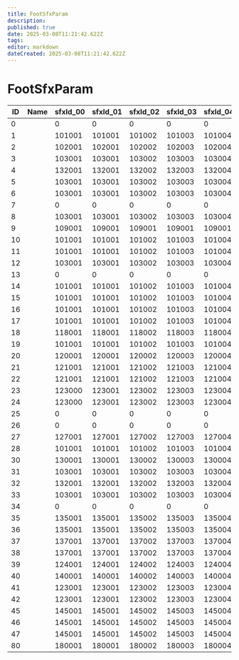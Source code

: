 ```yaml
---
title: FootSfxParam
description: 
published: true
date: 2025-03-08T11:21:42.622Z
tags: 
editor: markdown
dateCreated: 2025-03-08T11:21:42.622Z
---
```


# FootSfxParam
|ID|Name|sfxId_00|sfxId_01|sfxId_02|sfxId_03|sfxId_04|sfxId_05|sfxId_06|sfxId_07|sfxId_08|sfxId_09|sfxId_10|sfxId_11|sfxId_12|sfxId_13|sfxId_14|sfxId_15|sfxId_16|sfxId_17|sfxId_18|sfxId_19|sfxId_20|sfxId_21|sfxId_22|sfxId_23|sfxId_24|sfxId_25|sfxId_26|sfxId_27|sfxId_28|sfxId_29|sfxId_30|sfxId_31|sfxId_32|sfxId_33|sfxId_34|sfxId_35|sfxId_36|sfxId_37|sfxId_38|sfxId_39|sfxId_40|sfxId_41|sfxId_42|sfxId_43|sfxId_44|sfxId_45|sfxId_46|sfxId_47|sfxId_48|sfxId_49|sfxId_50|sfxId_51|sfxId_52|sfxId_53|sfxId_54|sfxId_55|sfxId_56|sfxId_57|sfxId_58|sfxId_59|sfxId_60|sfxId_61|sfxId_62|sfxId_63|sfxId_64|sfxId_65|sfxId_66|sfxId_67|sfxId_68|sfxId_69|sfxId_70|sfxId_71|sfxId_72|sfxId_73|sfxId_74|sfxId_75|sfxId_76|sfxId_77|sfxId_78|sfxId_79|sfxId_80|sfxId_81|sfxId_82|sfxId_83|sfxId_84|sfxId_85|sfxId_86|sfxId_87|sfxId_88|sfxId_89|sfxId_90|sfxId_91|sfxId_92|sfxId_93|sfxId_94|sfxId_95|sfxId_96|sfxId_97|sfxId_98|sfxId_99|sfxId_100|sfxId_101|sfxId_102|sfxId_103|sfxId_104|sfxId_105|sfxId_106|sfxId_107|sfxId_108|sfxId_109|sfxId_110|sfxId_111|sfxId_112|sfxId_113|sfxId_114|sfxId_115|sfxId_116|sfxId_117|sfxId_118|sfxId_119|sfxId_120|sfxId_121|sfxId_122|sfxId_123|sfxId_124|sfxId_125|sfxId_126|sfxId_127|sfxId_128|sfxId_129|sfxId_130|sfxId_131|sfxId_132|sfxId_133|sfxId_134|sfxId_135|sfxId_136|sfxId_137|sfxId_138|sfxId_139|sfxId_140|sfxId_141|sfxId_142|sfxId_143|sfxId_144|sfxId_145|sfxId_146|sfxId_147|sfxId_148|sfxId_149|sfxId_150|sfxId_151|sfxId_152|sfxId_153|sfxId_154|sfxId_155|sfxId_156|sfxId_157|sfxId_158|sfxId_159|sfxId_160|sfxId_161|sfxId_162|sfxId_163|sfxId_164|sfxId_165|sfxId_166|sfxId_167|sfxId_168|sfxId_169|sfxId_170|sfxId_171|sfxId_172|sfxId_173|sfxId_174|sfxId_175|sfxId_176|sfxId_177|sfxId_178|sfxId_179|sfxId_180|sfxId_181|sfxId_182|sfxId_183|sfxId_184|sfxId_185|sfxId_186|sfxId_187|sfxId_188|sfxId_189|sfxId_190|sfxId_191|sfxId_192|sfxId_193|sfxId_194|sfxId_195|sfxId_196|sfxId_197|sfxId_198|sfxId_199|
|--|-|------|------|------|------|------|------|------|------|------|------|------|------|------|------|------|-|-|-|-|-|------|------|------|------|------|-|-|-|-|-|------|------|------|------|------|-|-|-|-|-|-|-|-|-|-|-|-|-|-|-|-|-|-|-|-|-|-|-|-|-|-|-|-|-|-|-|-|-|-|-|-|-|-|-|-|-|-|-|-|-|-|-|-|-|-|-|-|-|-|-|-|-|-|-|-|-|-|-|-|-|------|------|------|------|------|------|------|------|------|------|------|------|------|------|------|-|-|-|-|-|------|------|------|------|------|-|-|-|-|-|------|------|------|------|------|-|-|-|-|-|------|------|------|------|------|------|------|------|------|------|-|-|-|-|-|-|-|-|-|-|------|------|------|------|------|-|-|-|-|-|------|------|------|------|------|-|-|-|-|-|-|-|-|-|-|-|-|-|-|-|-|-|-|-|-|-|-|-|-|-|
|0 | |0     |0     |0     |0     |0     |0     |0     |0     |0     |0     |0     |0     |0     |0     |0     |0|0|0|0|0|0     |0     |0     |0     |0     |0|0|0|0|0|0     |0     |0     |0     |0     |0|0|0|0|0|0|0|0|0|0|0|0|0|0|0|0|0|0|0|0|0|0|0|0|0|0|0|0|0|0|0|0|0|0|0|0|0|0|0|0|0|0|0|0|0|0|0|0|0|0|0|0|0|0|0|0|0|0|0|0|0|0|0|0|0|0     |0     |0     |0     |0     |0     |0     |0     |0     |0     |0     |0     |0     |0     |0     |0|0|0|0|0|0     |0     |0     |0     |0     |0|0|0|0|0|0     |0     |0     |0     |0     |0|0|0|0|0|0     |0     |0     |0     |0     |0     |0     |0     |0     |0     |0|0|0|0|0|0|0|0|0|0|0     |0     |0     |0     |0     |0|0|0|0|0|0     |0     |0     |0     |0     |0|0|0|0|0|0|0|0|0|0|0|0|0|0|0|0|0|0|0|0|0|0|0|0|0|
1 | |101001|101001|101002|101003|101004|0     |0     |0     |0     |0     |101011|101011|101012|101013|101014|0|0|0|0|0|101021|101021|101022|101023|101024|0|0|0|0|0|101031|101031|101032|101033|101034|0|0|0|0|0|0|0|0|0|0|0|0|0|0|0|0|0|0|0|0|0|0|0|0|0|0|0|0|0|0|0|0|0|0|0|0|0|0|0|0|0|0|0|0|0|0|0|0|0|0|0|0|0|0|0|0|0|0|0|0|0|0|0|0|0|101101|101101|101102|101103|101104|101105|101106|101107|101108|101109|101111|101111|101112|101113|101114|0|0|0|0|0|101121|101121|101122|101123|101124|0|0|0|0|0|101131|101131|101132|101133|101134|0|0|0|0|0|101141|101141|101142|101143|101144|0     |0     |0     |0     |0     |0|0|0|0|0|0|0|0|0|0|0     |0     |0     |0     |0     |0|0|0|0|0|0     |0     |0     |0     |0     |0|0|0|0|0|0|0|0|0|0|0|0|0|0|0|0|0|0|0|0|0|0|0|0|0|
2 | |102001|102001|102002|102003|102004|0     |0     |0     |0     |0     |102011|102011|102012|102013|102014|0|0|0|0|0|102021|102021|102022|102023|102024|0|0|0|0|0|102031|102031|102032|102033|102034|0|0|0|0|0|0|0|0|0|0|0|0|0|0|0|0|0|0|0|0|0|0|0|0|0|0|0|0|0|0|0|0|0|0|0|0|0|0|0|0|0|0|0|0|0|0|0|0|0|0|0|0|0|0|0|0|0|0|0|0|0|0|0|0|0|102101|102101|102102|102103|102104|0     |0     |0     |0     |0     |102111|102111|102112|102113|102114|0|0|0|0|0|102121|102121|102122|102123|102124|0|0|0|0|0|102131|102131|102132|102133|102134|0|0|0|0|0|102141|102141|102142|102143|102144|0     |0     |0     |0     |0     |0|0|0|0|0|0|0|0|0|0|0     |0     |0     |0     |0     |0|0|0|0|0|0     |0     |0     |0     |0     |0|0|0|0|0|0|0|0|0|0|0|0|0|0|0|0|0|0|0|0|0|0|0|0|0|
3 | |103001|103001|103002|103003|103004|0     |0     |0     |0     |0     |103011|103011|103012|103013|103014|0|0|0|0|0|103021|103021|103022|103023|103024|0|0|0|0|0|103031|103031|103032|103033|103034|0|0|0|0|0|0|0|0|0|0|0|0|0|0|0|0|0|0|0|0|0|0|0|0|0|0|0|0|0|0|0|0|0|0|0|0|0|0|0|0|0|0|0|0|0|0|0|0|0|0|0|0|0|0|0|0|0|0|0|0|0|0|0|0|0|103101|103101|103102|103103|103104|0     |0     |0     |0     |0     |103111|103111|103112|103113|103114|0|0|0|0|0|103121|103121|103122|103123|103124|0|0|0|0|0|103131|103131|103132|103133|103134|0|0|0|0|0|103141|103141|103142|103143|103144|0     |0     |0     |0     |0     |0|0|0|0|0|0|0|0|0|0|0     |0     |0     |0     |0     |0|0|0|0|0|0     |0     |0     |0     |0     |0|0|0|0|0|0|0|0|0|0|0|0|0|0|0|0|0|0|0|0|0|0|0|0|0|
4 | |132001|132001|132002|132003|132004|0     |0     |0     |0     |0     |132011|132011|132012|132013|132014|0|0|0|0|0|132021|132021|132022|132023|132024|0|0|0|0|0|132031|132031|132032|132033|132034|0|0|0|0|0|0|0|0|0|0|0|0|0|0|0|0|0|0|0|0|0|0|0|0|0|0|0|0|0|0|0|0|0|0|0|0|0|0|0|0|0|0|0|0|0|0|0|0|0|0|0|0|0|0|0|0|0|0|0|0|0|0|0|0|0|132101|132101|132102|132103|132104|101105|101106|101107|101108|101109|132111|132111|132112|132113|132114|0|0|0|0|0|132121|132121|132122|132123|132124|0|0|0|0|0|132131|132131|132132|132133|132134|0|0|0|0|0|132141|132141|132142|132143|132144|104141|104141|104142|104143|104144|0|0|0|0|0|0|0|0|0|0|0     |0     |0     |0     |0     |0|0|0|0|0|0     |0     |0     |0     |0     |0|0|0|0|0|0|0|0|0|0|0|0|0|0|0|0|0|0|0|0|0|0|0|0|0|
5 | |103001|103001|103002|103003|103004|0     |0     |0     |0     |0     |103011|103011|103012|103013|103014|0|0|0|0|0|103021|103021|103022|103023|103024|0|0|0|0|0|103031|103031|103032|103033|103034|0|0|0|0|0|0|0|0|0|0|0|0|0|0|0|0|0|0|0|0|0|0|0|0|0|0|0|0|0|0|0|0|0|0|0|0|0|0|0|0|0|0|0|0|0|0|0|0|0|0|0|0|0|0|0|0|0|0|0|0|0|0|0|0|0|103101|103101|103102|103103|103104|0     |0     |0     |0     |0     |103111|103111|103112|103113|103114|0|0|0|0|0|103121|103121|103122|103123|103124|0|0|0|0|0|103131|103131|103132|103133|103134|0|0|0|0|0|103141|103141|103142|103143|103144|0     |0     |0     |0     |0     |0|0|0|0|0|0|0|0|0|0|0     |0     |0     |0     |0     |0|0|0|0|0|0     |0     |0     |0     |0     |0|0|0|0|0|0|0|0|0|0|0|0|0|0|0|0|0|0|0|0|0|0|0|0|0|
6 | |103001|103001|103002|103003|103004|0     |0     |0     |0     |0     |103011|103011|103012|103013|103014|0|0|0|0|0|103021|103021|103022|103023|103024|0|0|0|0|0|103031|103031|103032|103033|103034|0|0|0|0|0|0|0|0|0|0|0|0|0|0|0|0|0|0|0|0|0|0|0|0|0|0|0|0|0|0|0|0|0|0|0|0|0|0|0|0|0|0|0|0|0|0|0|0|0|0|0|0|0|0|0|0|0|0|0|0|0|0|0|0|0|103101|103101|103102|103103|103104|0     |0     |0     |0     |0     |103111|103111|103112|103113|103114|0|0|0|0|0|103121|103121|103122|103123|103124|0|0|0|0|0|103131|103131|103132|103133|103134|0|0|0|0|0|103141|103141|103142|103143|103144|0     |0     |0     |0     |0     |0|0|0|0|0|0|0|0|0|0|0     |0     |0     |0     |0     |0|0|0|0|0|0     |0     |0     |0     |0     |0|0|0|0|0|0|0|0|0|0|0|0|0|0|0|0|0|0|0|0|0|0|0|0|0|
7 | |0     |0     |0     |0     |0     |0     |0     |0     |0     |0     |0     |0     |0     |0     |0     |0|0|0|0|0|0     |0     |0     |0     |0     |0|0|0|0|0|0     |0     |0     |0     |0     |0|0|0|0|0|0|0|0|0|0|0|0|0|0|0|0|0|0|0|0|0|0|0|0|0|0|0|0|0|0|0|0|0|0|0|0|0|0|0|0|0|0|0|0|0|0|0|0|0|0|0|0|0|0|0|0|0|0|0|0|0|0|0|0|0|0     |0     |0     |0     |0     |0     |0     |0     |0     |0     |0     |0     |0     |0     |0     |0|0|0|0|0|0     |0     |0     |0     |0     |0|0|0|0|0|0     |0     |0     |0     |0     |0|0|0|0|0|0     |0     |0     |0     |0     |0     |0     |0     |0     |0     |0|0|0|0|0|0|0|0|0|0|0     |0     |0     |0     |0     |0|0|0|0|0|0     |0     |0     |0     |0     |0|0|0|0|0|0|0|0|0|0|0|0|0|0|0|0|0|0|0|0|0|0|0|0|0|
8 | |103001|103001|103002|103003|103004|0     |0     |0     |0     |0     |103011|103011|103012|103013|103014|0|0|0|0|0|103021|103021|103022|103023|103024|0|0|0|0|0|103031|103031|103032|103033|103034|0|0|0|0|0|0|0|0|0|0|0|0|0|0|0|0|0|0|0|0|0|0|0|0|0|0|0|0|0|0|0|0|0|0|0|0|0|0|0|0|0|0|0|0|0|0|0|0|0|0|0|0|0|0|0|0|0|0|0|0|0|0|0|0|0|103101|103101|103102|103103|103104|0     |0     |0     |0     |0     |103111|103111|103112|103113|103114|0|0|0|0|0|103121|103121|103122|103123|103124|0|0|0|0|0|103131|103131|103132|103133|103134|0|0|0|0|0|103141|103141|103142|103143|103144|0     |0     |0     |0     |0     |0|0|0|0|0|0|0|0|0|0|0     |0     |0     |0     |0     |0|0|0|0|0|0     |0     |0     |0     |0     |0|0|0|0|0|0|0|0|0|0|0|0|0|0|0|0|0|0|0|0|0|0|0|0|0|
9 | |109001|109001|109001|109001|109001|0     |0     |0     |0     |0     |109011|109011|109011|109011|109011|0|0|0|0|0|109021|109021|109021|109021|109021|0|0|0|0|0|109031|109031|109031|109031|109031|0|0|0|0|0|0|0|0|0|0|0|0|0|0|0|0|0|0|0|0|0|0|0|0|0|0|0|0|0|0|0|0|0|0|0|0|0|0|0|0|0|0|0|0|0|0|0|0|0|0|0|0|0|0|0|0|0|0|0|0|0|0|0|0|0|109111|109111|109111|109111|109111|0     |0     |0     |0     |0     |109111|109111|109111|109111|109111|0|0|0|0|0|109121|109121|109121|109121|109121|0|0|0|0|0|109131|109131|109131|109131|109131|0|0|0|0|0|109141|109141|109141|109141|109141|0     |0     |0     |0     |0     |0|0|0|0|0|0|0|0|0|0|0     |0     |0     |0     |0     |0|0|0|0|0|0     |0     |0     |0     |0     |0|0|0|0|0|0|0|0|0|0|0|0|0|0|0|0|0|0|0|0|0|0|0|0|0|
10| |101001|101001|101002|101003|101004|0     |0     |0     |0     |0     |101011|101011|101012|101013|101014|0|0|0|0|0|101021|101021|101022|101023|101024|0|0|0|0|0|101031|101031|101032|101033|101034|0|0|0|0|0|0|0|0|0|0|0|0|0|0|0|0|0|0|0|0|0|0|0|0|0|0|0|0|0|0|0|0|0|0|0|0|0|0|0|0|0|0|0|0|0|0|0|0|0|0|0|0|0|0|0|0|0|0|0|0|0|0|0|0|0|110111|110111|110112|110113|110114|0     |0     |0     |0     |0     |110111|110111|110112|110113|110114|0|0|0|0|0|110121|110121|110122|110123|110124|0|0|0|0|0|110131|110131|110132|110133|110134|0|0|0|0|0|110141|110141|110142|110143|110144|0     |0     |0     |0     |0     |0|0|0|0|0|0|0|0|0|0|0     |0     |0     |0     |0     |0|0|0|0|0|0     |0     |0     |0     |0     |0|0|0|0|0|0|0|0|0|0|0|0|0|0|0|0|0|0|0|0|0|0|0|0|0|
11| |101001|101001|101002|101003|101004|0     |0     |0     |0     |0     |101011|101011|101012|101013|101014|0|0|0|0|0|101021|101021|101022|101023|101024|0|0|0|0|0|101031|101031|101032|101033|101034|0|0|0|0|0|0|0|0|0|0|0|0|0|0|0|0|0|0|0|0|0|0|0|0|0|0|0|0|0|0|0|0|0|0|0|0|0|0|0|0|0|0|0|0|0|0|0|0|0|0|0|0|0|0|0|0|0|0|0|0|0|0|0|0|0|101101|101101|101102|101103|101104|0     |0     |0     |0     |0     |101111|101111|101112|101113|101114|0|0|0|0|0|101121|101121|101122|101123|101124|0|0|0|0|0|101131|101131|101132|101133|101134|0|0|0|0|0|101141|101141|101142|101143|101144|0     |0     |0     |0     |0     |0|0|0|0|0|0|0|0|0|0|0     |0     |0     |0     |0     |0|0|0|0|0|0     |0     |0     |0     |0     |0|0|0|0|0|0|0|0|0|0|0|0|0|0|0|0|0|0|0|0|0|0|0|0|0|
12| |103001|103001|103002|103003|103004|0     |0     |0     |0     |0     |103011|103011|103012|103013|103014|0|0|0|0|0|103021|103021|103022|103023|103024|0|0|0|0|0|103031|103031|103032|103033|103034|0|0|0|0|0|0|0|0|0|0|0|0|0|0|0|0|0|0|0|0|0|0|0|0|0|0|0|0|0|0|0|0|0|0|0|0|0|0|0|0|0|0|0|0|0|0|0|0|0|0|0|0|0|0|0|0|0|0|0|0|0|0|0|0|0|103101|103101|103102|103103|103104|0     |0     |0     |0     |0     |103111|103111|103112|103113|103114|0|0|0|0|0|103121|103121|103122|103123|103124|0|0|0|0|0|103131|103131|103132|103133|103134|0|0|0|0|0|103141|103141|103142|103143|103144|0     |0     |0     |0     |0     |0|0|0|0|0|0|0|0|0|0|0     |0     |0     |0     |0     |0|0|0|0|0|0     |0     |0     |0     |0     |0|0|0|0|0|0|0|0|0|0|0|0|0|0|0|0|0|0|0|0|0|0|0|0|0|
13| |0     |0     |0     |0     |0     |0     |0     |0     |0     |0     |0     |0     |0     |0     |0     |0|0|0|0|0|0     |0     |0     |0     |0     |0|0|0|0|0|0     |0     |0     |0     |0     |0|0|0|0|0|0|0|0|0|0|0|0|0|0|0|0|0|0|0|0|0|0|0|0|0|0|0|0|0|0|0|0|0|0|0|0|0|0|0|0|0|0|0|0|0|0|0|0|0|0|0|0|0|0|0|0|0|0|0|0|0|0|0|0|0|0     |0     |0     |0     |0     |0     |0     |0     |0     |0     |0     |0     |0     |0     |0     |0|0|0|0|0|0     |0     |0     |0     |0     |0|0|0|0|0|0     |0     |0     |0     |0     |0|0|0|0|0|0     |0     |0     |0     |0     |0     |0     |0     |0     |0     |0|0|0|0|0|0|0|0|0|0|0     |0     |0     |0     |0     |0|0|0|0|0|0     |0     |0     |0     |0     |0|0|0|0|0|0|0|0|0|0|0|0|0|0|0|0|0|0|0|0|0|0|0|0|0|
14| |101001|101001|101002|101003|101004|0     |0     |0     |0     |0     |101011|101011|101012|101013|101014|0|0|0|0|0|101021|101021|101022|101023|101024|0|0|0|0|0|101031|101031|101032|101033|101034|0|0|0|0|0|0|0|0|0|0|0|0|0|0|0|0|0|0|0|0|0|0|0|0|0|0|0|0|0|0|0|0|0|0|0|0|0|0|0|0|0|0|0|0|0|0|0|0|0|0|0|0|0|0|0|0|0|0|0|0|0|0|0|0|0|101101|101101|101102|101103|101104|0     |0     |0     |0     |0     |101111|101111|101112|101113|101114|0|0|0|0|0|101121|101121|101122|101123|101124|0|0|0|0|0|101131|101131|101132|101133|101134|0|0|0|0|0|101141|101141|101142|101143|101144|0     |0     |0     |0     |0     |0|0|0|0|0|0|0|0|0|0|0     |0     |0     |0     |0     |0|0|0|0|0|0     |0     |0     |0     |0     |0|0|0|0|0|0|0|0|0|0|0|0|0|0|0|0|0|0|0|0|0|0|0|0|0|
15| |101001|101001|101002|101003|101004|0     |0     |0     |0     |0     |101011|101011|101012|101013|101014|0|0|0|0|0|101021|101021|101022|101023|101024|0|0|0|0|0|101031|101031|101032|101033|101034|0|0|0|0|0|0|0|0|0|0|0|0|0|0|0|0|0|0|0|0|0|0|0|0|0|0|0|0|0|0|0|0|0|0|0|0|0|0|0|0|0|0|0|0|0|0|0|0|0|0|0|0|0|0|0|0|0|0|0|0|0|0|0|0|0|101101|101101|101102|101103|101104|101105|101106|101107|101108|101109|101111|101111|101112|101113|101114|0|0|0|0|0|101121|101121|101122|101123|101124|0|0|0|0|0|101131|101131|101132|101133|101134|0|0|0|0|0|101141|101141|101142|101143|101144|0     |0     |0     |0     |0     |0|0|0|0|0|0|0|0|0|0|0     |0     |0     |0     |0     |0|0|0|0|0|0     |0     |0     |0     |0     |0|0|0|0|0|0|0|0|0|0|0|0|0|0|0|0|0|0|0|0|0|0|0|0|0|
16| |101001|101001|101002|101003|101004|0     |0     |0     |0     |0     |101011|101011|101012|101013|101014|0|0|0|0|0|101021|101021|101022|101023|101024|0|0|0|0|0|101031|101031|101032|101033|101034|0|0|0|0|0|0|0|0|0|0|0|0|0|0|0|0|0|0|0|0|0|0|0|0|0|0|0|0|0|0|0|0|0|0|0|0|0|0|0|0|0|0|0|0|0|0|0|0|0|0|0|0|0|0|0|0|0|0|0|0|0|0|0|0|0|101101|101101|101102|101103|101104|0     |0     |0     |0     |0     |101111|101111|101112|101113|101114|0|0|0|0|0|101121|101121|101122|101123|101124|0|0|0|0|0|101131|101131|101132|101133|101134|0|0|0|0|0|101141|101141|101142|101143|101144|0     |0     |0     |0     |0     |0|0|0|0|0|0|0|0|0|0|0     |0     |0     |0     |0     |0|0|0|0|0|0     |0     |0     |0     |0     |0|0|0|0|0|0|0|0|0|0|0|0|0|0|0|0|0|0|0|0|0|0|0|0|0|
17| |101001|101001|101002|101003|101004|0     |0     |0     |0     |0     |101011|101011|101012|101013|101014|0|0|0|0|0|101021|101021|101022|101023|101024|0|0|0|0|0|101031|101031|101032|101033|101034|0|0|0|0|0|0|0|0|0|0|0|0|0|0|0|0|0|0|0|0|0|0|0|0|0|0|0|0|0|0|0|0|0|0|0|0|0|0|0|0|0|0|0|0|0|0|0|0|0|0|0|0|0|0|0|0|0|0|0|0|0|0|0|0|0|101101|101101|101102|101103|101104|0     |0     |0     |0     |0     |101111|101111|101112|101113|101114|0|0|0|0|0|101121|101121|101122|101123|101124|0|0|0|0|0|101131|101131|101132|101133|101134|0|0|0|0|0|101141|101141|101142|101143|101144|0     |0     |0     |0     |0     |0|0|0|0|0|0|0|0|0|0|0     |0     |0     |0     |0     |0|0|0|0|0|0     |0     |0     |0     |0     |0|0|0|0|0|0|0|0|0|0|0|0|0|0|0|0|0|0|0|0|0|0|0|0|0|
18| |118001|118001|118002|118003|118004|0     |0     |0     |0     |0     |118011|118011|118012|118013|118014|0|0|0|0|0|118021|118021|118022|118023|118024|0|0|0|0|0|118031|118031|118032|118033|118034|0|0|0|0|0|0|0|0|0|0|0|0|0|0|0|0|0|0|0|0|0|0|0|0|0|0|0|0|0|0|0|0|0|0|0|0|0|0|0|0|0|0|0|0|0|0|0|0|0|0|0|0|0|0|0|0|0|0|0|0|0|0|0|0|0|118101|118101|118102|118103|118104|0     |0     |0     |0     |0     |118111|118111|118112|118113|118114|0|0|0|0|0|118121|118121|118122|118123|118124|0|0|0|0|0|118131|118131|118132|118133|118134|0|0|0|0|0|118141|118141|118142|118143|118144|0     |0     |0     |0     |0     |0|0|0|0|0|0|0|0|0|0|0     |0     |0     |0     |0     |0|0|0|0|0|0     |0     |0     |0     |0     |0|0|0|0|0|0|0|0|0|0|0|0|0|0|0|0|0|0|0|0|0|0|0|0|0|
19| |101001|101001|101002|101003|101004|0     |0     |0     |0     |0     |101011|101011|101012|101013|101014|0|0|0|0|0|101021|101021|101022|101023|101024|0|0|0|0|0|101031|101031|101032|101033|101034|0|0|0|0|0|0|0|0|0|0|0|0|0|0|0|0|0|0|0|0|0|0|0|0|0|0|0|0|0|0|0|0|0|0|0|0|0|0|0|0|0|0|0|0|0|0|0|0|0|0|0|0|0|0|0|0|0|0|0|0|0|0|0|0|0|101101|101101|101102|101103|101101|0     |0     |0     |0     |0     |101111|101111|101112|101113|101114|0|0|0|0|0|101121|101121|101122|101123|101124|0|0|0|0|0|101131|101131|101132|101133|101134|0|0|0|0|0|101141|101141|101142|101143|101144|0     |0     |0     |0     |0     |0|0|0|0|0|0|0|0|0|0|0     |0     |0     |0     |0     |0|0|0|0|0|0     |0     |0     |0     |0     |0|0|0|0|0|0|0|0|0|0|0|0|0|0|0|0|0|0|0|0|0|0|0|0|0|
20| |120001|120001|120002|120003|120004|120006|120006|120002|120003|120004|120011|120011|120012|120013|120014|0|0|0|0|0|120021|120021|120022|120023|120024|0|0|0|0|0|120031|120031|120032|120033|120034|0|0|0|0|0|0|0|0|0|0|0|0|0|0|0|0|0|0|0|0|0|0|0|0|0|0|0|0|0|0|0|0|0|0|0|0|0|0|0|0|0|0|0|0|0|0|0|0|0|0|0|0|0|0|0|0|0|0|0|0|0|0|0|0|0|120101|120101|120102|120103|120104|0     |0     |0     |0     |0     |120111|120111|120112|120113|120114|0|0|0|0|0|120121|120121|120122|120123|120124|0|0|0|0|0|120131|120131|120132|120133|120134|0|0|0|0|0|120141|120141|120142|120143|120144|0     |0     |0     |0     |0     |0|0|0|0|0|0|0|0|0|0|0     |0     |0     |0     |0     |0|0|0|0|0|0     |0     |0     |0     |0     |0|0|0|0|0|0|0|0|0|0|0|0|0|0|0|0|0|0|0|0|0|0|0|0|0|
21| |121001|121001|121002|121003|121004|120006|120006|121002|121003|121004|121011|121011|121012|121013|121014|0|0|0|0|0|121021|121021|121022|121023|121024|0|0|0|0|0|121031|121031|121032|121033|121034|0|0|0|0|0|0|0|0|0|0|0|0|0|0|0|0|0|0|0|0|0|0|0|0|0|0|0|0|0|0|0|0|0|0|0|0|0|0|0|0|0|0|0|0|0|0|0|0|0|0|0|0|0|0|0|0|0|0|0|0|0|0|0|0|0|121101|121101|121102|121103|121104|0     |0     |0     |0     |0     |121111|121111|120112|120113|120114|0|0|0|0|0|121121|121121|121122|121123|121124|0|0|0|0|0|121131|121131|121132|121133|121134|0|0|0|0|0|121141|121141|121142|121143|121144|0     |0     |0     |0     |0     |0|0|0|0|0|0|0|0|0|0|0     |0     |0     |0     |0     |0|0|0|0|0|0     |0     |0     |0     |0     |0|0|0|0|0|0|0|0|0|0|0|0|0|0|0|0|0|0|0|0|0|0|0|0|0|
22| |121001|121001|121002|121003|121004|120006|120006|121002|121003|121004|121011|121011|121012|121013|121014|0|0|0|0|0|121021|121021|121022|121023|121024|0|0|0|0|0|121031|121031|121032|121033|121034|0|0|0|0|0|0|0|0|0|0|0|0|0|0|0|0|0|0|0|0|0|0|0|0|0|0|0|0|0|0|0|0|0|0|0|0|0|0|0|0|0|0|0|0|0|0|0|0|0|0|0|0|0|0|0|0|0|0|0|0|0|0|0|0|0|121101|121101|121102|121103|121104|0     |0     |0     |0     |0     |121111|121111|120112|120113|120114|0|0|0|0|0|121121|121121|121122|121123|121124|0|0|0|0|0|121131|121131|121132|121133|121134|0|0|0|0|0|121141|121141|121142|121143|121144|0     |0     |0     |0     |0     |0|0|0|0|0|0|0|0|0|0|122161|122161|122161|122161|122161|0|0|0|0|0|122171|122171|122171|122171|122171|0|0|0|0|0|0|0|0|0|0|0|0|0|0|0|0|0|0|0|0|0|0|0|0|0|
23| |123000|123001|123002|123003|123004|0     |0     |0     |0     |0     |123010|123011|123012|123013|123014|0|0|0|0|0|123020|123021|123022|123023|123024|0|0|0|0|0|123030|123031|123032|123033|123034|0|0|0|0|0|0|0|0|0|0|0|0|0|0|0|0|0|0|0|0|0|0|0|0|0|0|0|0|0|0|0|0|0|0|0|0|0|0|0|0|0|0|0|0|0|0|0|0|0|0|0|0|0|0|0|0|0|0|0|0|0|0|0|0|0|123100|123101|123102|123103|123104|0     |0     |0     |0     |0     |123111|123111|122112|122113|122114|0|0|0|0|0|123120|123121|123122|123123|123124|0|0|0|0|0|123130|123131|123132|123133|123134|0|0|0|0|0|123140|123141|123142|123143|123144|0     |0     |0     |0     |0     |0|0|0|0|0|0|0|0|0|0|0     |0     |0     |0     |0     |0|0|0|0|0|0     |0     |0     |0     |0     |0|0|0|0|0|0|0|0|0|0|0|0|0|0|0|0|0|0|0|0|0|0|0|0|0|
24| |123000|123001|123002|123003|123004|0     |0     |0     |0     |0     |123010|123011|123012|123013|123014|0|0|0|0|0|123020|123021|123022|123023|123024|0|0|0|0|0|123030|123031|123032|123033|123034|0|0|0|0|0|0|0|0|0|0|0|0|0|0|0|0|0|0|0|0|0|0|0|0|0|0|0|0|0|0|0|0|0|0|0|0|0|0|0|0|0|0|0|0|0|0|0|0|0|0|0|0|0|0|0|0|0|0|0|0|0|0|0|0|0|123100|123101|123102|123103|123104|0     |0     |0     |0     |0     |123111|123111|122112|122113|122114|0|0|0|0|0|123120|123121|123122|123123|123124|0|0|0|0|0|123130|123131|123132|123133|123134|0|0|0|0|0|123140|123141|123142|123143|123144|0     |0     |0     |0     |0     |0|0|0|0|0|0|0|0|0|0|0     |0     |0     |0     |0     |0|0|0|0|0|0     |0     |0     |0     |0     |0|0|0|0|0|0|0|0|0|0|0|0|0|0|0|0|0|0|0|0|0|0|0|0|0|
25| |0     |0     |0     |0     |0     |0     |0     |0     |0     |0     |0     |0     |0     |0     |0     |0|0|0|0|0|0     |0     |0     |0     |0     |0|0|0|0|0|0     |0     |0     |0     |0     |0|0|0|0|0|0|0|0|0|0|0|0|0|0|0|0|0|0|0|0|0|0|0|0|0|0|0|0|0|0|0|0|0|0|0|0|0|0|0|0|0|0|0|0|0|0|0|0|0|0|0|0|0|0|0|0|0|0|0|0|0|0|0|0|0|0     |0     |0     |0     |0     |0     |0     |0     |0     |0     |0     |0     |0     |0     |0     |0|0|0|0|0|0     |0     |0     |0     |0     |0|0|0|0|0|0     |0     |0     |0     |0     |0|0|0|0|0|0     |0     |0     |0     |0     |0     |0     |0     |0     |0     |0|0|0|0|0|0|0|0|0|0|0     |0     |0     |0     |0     |0|0|0|0|0|0     |0     |0     |0     |0     |0|0|0|0|0|0|0|0|0|0|0|0|0|0|0|0|0|0|0|0|0|0|0|0|0|
26| |0     |0     |0     |0     |0     |0     |0     |0     |0     |0     |0     |0     |0     |0     |0     |0|0|0|0|0|0     |0     |0     |0     |0     |0|0|0|0|0|0     |0     |0     |0     |0     |0|0|0|0|0|0|0|0|0|0|0|0|0|0|0|0|0|0|0|0|0|0|0|0|0|0|0|0|0|0|0|0|0|0|0|0|0|0|0|0|0|0|0|0|0|0|0|0|0|0|0|0|0|0|0|0|0|0|0|0|0|0|0|0|0|0     |0     |0     |0     |0     |0     |0     |0     |0     |0     |0     |0     |0     |0     |0     |0|0|0|0|0|0     |0     |0     |0     |0     |0|0|0|0|0|0     |0     |0     |0     |0     |0|0|0|0|0|0     |0     |0     |0     |0     |0     |0     |0     |0     |0     |0|0|0|0|0|0|0|0|0|0|0     |0     |0     |0     |0     |0|0|0|0|0|0     |0     |0     |0     |0     |0|0|0|0|0|0|0|0|0|0|0|0|0|0|0|0|0|0|0|0|0|0|0|0|0|
27| |127001|127001|127002|127003|127004|120006|120006|127002|127003|127004|127011|127011|127012|127013|127014|0|0|0|0|0|127021|127021|127022|127023|127024|0|0|0|0|0|127031|127031|127032|127033|127034|0|0|0|0|0|0|0|0|0|0|0|0|0|0|0|0|0|0|0|0|0|0|0|0|0|0|0|0|0|0|0|0|0|0|0|0|0|0|0|0|0|0|0|0|0|0|0|0|0|0|0|0|0|0|0|0|0|0|0|0|0|0|0|0|0|127111|127111|127112|127113|127114|0     |0     |0     |0     |0     |127111|127111|127112|127113|127114|0|0|0|0|0|127121|127121|127122|127123|127124|0|0|0|0|0|127131|127131|127132|127133|127134|0|0|0|0|0|127141|127141|127142|127143|127144|0     |0     |0     |0     |0     |0|0|0|0|0|0|0|0|0|0|0     |0     |0     |0     |0     |0|0|0|0|0|0     |0     |0     |0     |0     |0|0|0|0|0|0|0|0|0|0|0|0|0|0|0|0|0|0|0|0|0|0|0|0|0|
28| |101001|101001|101002|101003|101004|0     |0     |0     |0     |0     |101011|101011|101012|101013|101014|0|0|0|0|0|101021|101021|101022|101023|101024|0|0|0|0|0|101031|101031|101032|101033|101034|0|0|0|0|0|0|0|0|0|0|0|0|0|0|0|0|0|0|0|0|0|0|0|0|0|0|0|0|0|0|0|0|0|0|0|0|0|0|0|0|0|0|0|0|0|0|0|0|0|0|0|0|0|0|0|0|0|0|0|0|0|0|0|0|0|101101|101101|101102|101103|101104|0     |0     |0     |0     |0     |101111|101111|101112|101113|101114|0|0|0|0|0|101121|101121|101122|101123|101124|0|0|0|0|0|101131|101131|101132|101133|101134|0|0|0|0|0|101141|101141|101142|101143|101144|0     |0     |0     |0     |0     |0|0|0|0|0|0|0|0|0|0|0     |0     |0     |0     |0     |0|0|0|0|0|0     |0     |0     |0     |0     |0|0|0|0|0|0|0|0|0|0|0|0|0|0|0|0|0|0|0|0|0|0|0|0|0|
30| |130001|130001|130002|130003|130004|0     |0     |0     |0     |0     |130011|130011|130012|130013|130014|0|0|0|0|0|130021|130021|130022|130023|130024|0|0|0|0|0|130031|130031|130032|130033|130034|0|0|0|0|0|0|0|0|0|0|0|0|0|0|0|0|0|0|0|0|0|0|0|0|0|0|0|0|0|0|0|0|0|0|0|0|0|0|0|0|0|0|0|0|0|0|0|0|0|0|0|0|0|0|0|0|0|0|0|0|0|0|0|0|0|130111|130111|130112|130113|130114|0     |0     |0     |0     |0     |130111|130111|130112|130113|130114|0|0|0|0|0|130121|130121|130122|130123|130124|0|0|0|0|0|130131|130131|130132|130133|130134|0|0|0|0|0|130141|130141|130142|130143|130144|0     |0     |0     |0     |0     |0|0|0|0|0|0|0|0|0|0|0     |0     |0     |0     |0     |0|0|0|0|0|0     |0     |0     |0     |0     |0|0|0|0|0|0|0|0|0|0|0|0|0|0|0|0|0|0|0|0|0|0|0|0|0|
31| |103001|103001|103002|103003|103004|0     |0     |0     |0     |0     |103011|103011|103012|103013|103014|0|0|0|0|0|103021|103021|103022|103023|103024|0|0|0|0|0|103031|103031|103032|103033|103034|0|0|0|0|0|0|0|0|0|0|0|0|0|0|0|0|0|0|0|0|0|0|0|0|0|0|0|0|0|0|0|0|0|0|0|0|0|0|0|0|0|0|0|0|0|0|0|0|0|0|0|0|0|0|0|0|0|0|0|0|0|0|0|0|0|103101|103101|103102|103103|103104|0     |0     |0     |0     |0     |103111|103111|103112|103113|103114|0|0|0|0|0|103121|103121|103122|103123|103124|0|0|0|0|0|103131|103131|103132|103133|103134|0|0|0|0|0|103141|103141|103142|103143|103144|0     |0     |0     |0     |0     |0|0|0|0|0|0|0|0|0|0|0     |0     |0     |0     |0     |0|0|0|0|0|0     |0     |0     |0     |0     |0|0|0|0|0|0|0|0|0|0|0|0|0|0|0|0|0|0|0|0|0|0|0|0|0|
32| |132001|132001|132002|132003|132004|0     |0     |0     |0     |0     |132011|132011|132012|132013|132014|0|0|0|0|0|132021|132021|132022|132023|132024|0|0|0|0|0|132031|132031|132032|132033|132034|0|0|0|0|0|0|0|0|0|0|0|0|0|0|0|0|0|0|0|0|0|0|0|0|0|0|0|0|0|0|0|0|0|0|0|0|0|0|0|0|0|0|0|0|0|0|0|0|0|0|0|0|0|0|0|0|0|0|0|0|0|0|0|0|0|132101|132101|132102|132103|132104|0     |0     |0     |0     |0     |132111|132111|132112|132113|132114|0|0|0|0|0|132121|132121|132122|132123|132124|0|0|0|0|0|132131|132131|132132|132133|132134|0|0|0|0|0|132141|132141|132142|132143|132144|0     |0     |0     |0     |0     |0|0|0|0|0|0|0|0|0|0|0     |0     |0     |0     |0     |0|0|0|0|0|0     |0     |0     |0     |0     |0|0|0|0|0|0|0|0|0|0|0|0|0|0|0|0|0|0|0|0|0|0|0|0|0|
33| |103001|103001|103002|103003|103004|0     |0     |0     |0     |0     |103011|103011|103012|103013|103014|0|0|0|0|0|103021|103021|103022|103023|103024|0|0|0|0|0|103031|103031|103032|103033|103034|0|0|0|0|0|0|0|0|0|0|0|0|0|0|0|0|0|0|0|0|0|0|0|0|0|0|0|0|0|0|0|0|0|0|0|0|0|0|0|0|0|0|0|0|0|0|0|0|0|0|0|0|0|0|0|0|0|0|0|0|0|0|0|0|0|103101|103101|103102|103103|103104|0     |0     |0     |0     |0     |103111|103111|103112|103113|103114|0|0|0|0|0|103121|103121|103122|103123|103124|0|0|0|0|0|103131|103131|103132|103133|103134|0|0|0|0|0|103141|103141|103142|103143|103144|0     |0     |0     |0     |0     |0|0|0|0|0|0|0|0|0|0|0     |0     |0     |0     |0     |0|0|0|0|0|0     |0     |0     |0     |0     |0|0|0|0|0|0|0|0|0|0|0|0|0|0|0|0|0|0|0|0|0|0|0|0|0|
34| |0     |0     |0     |0     |0     |0     |0     |0     |0     |0     |0     |0     |0     |0     |0     |0|0|0|0|0|0     |0     |0     |0     |0     |0|0|0|0|0|0     |0     |0     |0     |0     |0|0|0|0|0|0|0|0|0|0|0|0|0|0|0|0|0|0|0|0|0|0|0|0|0|0|0|0|0|0|0|0|0|0|0|0|0|0|0|0|0|0|0|0|0|0|0|0|0|0|0|0|0|0|0|0|0|0|0|0|0|0|0|0|0|0     |0     |0     |0     |0     |0     |0     |0     |0     |0     |0     |0     |0     |0     |0     |0|0|0|0|0|0     |0     |0     |0     |0     |0|0|0|0|0|0     |0     |0     |0     |0     |0|0|0|0|0|0     |0     |0     |0     |0     |0     |0     |0     |0     |0     |0|0|0|0|0|0|0|0|0|0|0     |0     |0     |0     |0     |0|0|0|0|0|0     |0     |0     |0     |0     |0|0|0|0|0|0|0|0|0|0|0|0|0|0|0|0|0|0|0|0|0|0|0|0|0|
35| |135001|135001|135002|135003|135004|120006|120006|120002|120003|120004|135011|135011|135012|135013|135014|0|0|0|0|0|135021|135021|135022|135023|135024|0|0|0|0|0|135031|135031|135032|135033|135034|0|0|0|0|0|0|0|0|0|0|0|0|0|0|0|0|0|0|0|0|0|0|0|0|0|0|0|0|0|0|0|0|0|0|0|0|0|0|0|0|0|0|0|0|0|0|0|0|0|0|0|0|0|0|0|0|0|0|0|0|0|0|0|0|0|135111|135111|135112|135113|135114|0     |0     |0     |0     |0     |135111|135111|135112|135113|135114|0|0|0|0|0|135121|135121|135122|135123|135124|0|0|0|0|0|135131|135131|135132|135133|135134|0|0|0|0|0|135141|135141|135142|135143|135144|0     |0     |0     |0     |0     |0|0|0|0|0|0|0|0|0|0|0     |0     |0     |0     |0     |0|0|0|0|0|0     |0     |0     |0     |0     |0|0|0|0|0|0|0|0|0|0|0|0|0|0|0|0|0|0|0|0|0|0|0|0|0|
36| |135001|135001|135002|135003|135004|120006|120006|120002|120003|120004|135011|135011|135012|135013|135014|0|0|0|0|0|135021|135021|135022|135023|135024|0|0|0|0|0|135031|135031|135032|135033|135034|0|0|0|0|0|0|0|0|0|0|0|0|0|0|0|0|0|0|0|0|0|0|0|0|0|0|0|0|0|0|0|0|0|0|0|0|0|0|0|0|0|0|0|0|0|0|0|0|0|0|0|0|0|0|0|0|0|0|0|0|0|0|0|0|0|135111|135111|135112|135113|135114|0     |0     |0     |0     |0     |135111|135111|135112|135113|135114|0|0|0|0|0|135121|135121|135122|135123|135124|0|0|0|0|0|135131|135131|135132|135133|135134|0|0|0|0|0|135141|135141|135142|135143|135144|0     |0     |0     |0     |0     |0|0|0|0|0|0|0|0|0|0|136161|136161|136161|136161|136161|0|0|0|0|0|136171|136171|136171|136171|136171|0|0|0|0|0|0|0|0|0|0|0|0|0|0|0|0|0|0|0|0|0|0|0|0|0|
37| |137001|137001|137002|137003|137004|120006|120006|120002|120003|120004|137011|137011|137012|137013|137014|0|0|0|0|0|137021|137021|137022|137023|137024|0|0|0|0|0|137031|137031|137032|137033|137034|0|0|0|0|0|0|0|0|0|0|0|0|0|0|0|0|0|0|0|0|0|0|0|0|0|0|0|0|0|0|0|0|0|0|0|0|0|0|0|0|0|0|0|0|0|0|0|0|0|0|0|0|0|0|0|0|0|0|0|0|0|0|0|0|0|137111|137111|137112|137113|137114|0     |0     |0     |0     |0     |137111|137111|137112|137113|137114|0|0|0|0|0|137121|137121|137122|137123|137124|0|0|0|0|0|137131|137131|137132|137133|137134|0|0|0|0|0|137141|137141|137142|137143|137144|0     |0     |0     |0     |0     |0|0|0|0|0|0|0|0|0|0|0     |0     |0     |0     |0     |0|0|0|0|0|0     |0     |0     |0     |0     |0|0|0|0|0|0|0|0|0|0|0|0|0|0|0|0|0|0|0|0|0|0|0|0|0|
38| |137001|137001|137002|137003|137004|120006|120006|120002|120003|120004|137011|137011|137012|137013|137014|0|0|0|0|0|137021|137021|137022|137023|137024|0|0|0|0|0|137031|137031|137032|137033|137034|0|0|0|0|0|0|0|0|0|0|0|0|0|0|0|0|0|0|0|0|0|0|0|0|0|0|0|0|0|0|0|0|0|0|0|0|0|0|0|0|0|0|0|0|0|0|0|0|0|0|0|0|0|0|0|0|0|0|0|0|0|0|0|0|0|137111|137111|137112|137113|137114|0     |0     |0     |0     |0     |137111|137111|137112|137113|137114|0|0|0|0|0|137121|137121|137122|137123|137124|0|0|0|0|0|137131|137131|137132|137133|137134|0|0|0|0|0|137141|137141|137142|137143|137144|0     |0     |0     |0     |0     |0|0|0|0|0|0|0|0|0|0|136161|136161|136161|136161|136161|0|0|0|0|0|136171|136171|136171|136171|136171|0|0|0|0|0|0|0|0|0|0|0|0|0|0|0|0|0|0|0|0|0|0|0|0|0|
39| |124001|124001|124002|124003|124004|120006|120006|124002|124003|124004|124011|124011|124012|124013|124014|0|0|0|0|0|124021|124021|124022|124023|124024|0|0|0|0|0|124031|124031|124032|124033|124034|0|0|0|0|0|0|0|0|0|0|0|0|0|0|0|0|0|0|0|0|0|0|0|0|0|0|0|0|0|0|0|0|0|0|0|0|0|0|0|0|0|0|0|0|0|0|0|0|0|0|0|0|0|0|0|0|0|0|0|0|0|0|0|0|0|124101|124101|124102|124103|124104|0     |0     |0     |0     |0     |124111|124111|123112|123113|123114|0|0|0|0|0|124121|124121|124122|124123|124124|0|0|0|0|0|124131|124131|124132|124133|124134|0|0|0|0|0|124141|124141|124142|124143|124144|0     |0     |0     |0     |0     |0|0|0|0|0|0|0|0|0|0|0     |0     |0     |0     |0     |0|0|0|0|0|0     |0     |0     |0     |0     |0|0|0|0|0|0|0|0|0|0|0|0|0|0|0|0|0|0|0|0|0|0|0|0|0|
40| |140001|140001|140002|140003|140004|0     |0     |0     |0     |0     |140011|140011|140012|140013|140014|0|0|0|0|0|140021|140021|140022|140023|140024|0|0|0|0|0|140031|140031|140032|140033|140034|0|0|0|0|0|0|0|0|0|0|0|0|0|0|0|0|0|0|0|0|0|0|0|0|0|0|0|0|0|0|0|0|0|0|0|0|0|0|0|0|0|0|0|0|0|0|0|0|0|0|0|0|0|0|0|0|0|0|0|0|0|0|0|0|0|140101|140101|140102|140103|140104|0     |0     |0     |0     |0     |140111|140111|140112|140113|140114|0|0|0|0|0|140121|140121|140122|140123|140124|0|0|0|0|0|140131|140131|140132|140133|140134|0|0|0|0|0|140141|140141|140142|140143|140144|0     |0     |0     |0     |0     |0|0|0|0|0|0|0|0|0|0|0     |0     |0     |0     |0     |0|0|0|0|0|0     |0     |0     |0     |0     |0|0|0|0|0|0|0|0|0|0|0|0|0|0|0|0|0|0|0|0|0|0|0|0|0|
41| |123001|123001|123002|123003|123004|0     |0     |0     |0     |0     |123011|123011|123012|123013|123014|0|0|0|0|0|123021|123021|123022|123023|123024|0|0|0|0|0|123031|123031|123032|123033|123034|0|0|0|0|0|0|0|0|0|0|0|0|0|0|0|0|0|0|0|0|0|0|0|0|0|0|0|0|0|0|0|0|0|0|0|0|0|0|0|0|0|0|0|0|0|0|0|0|0|0|0|0|0|0|0|0|0|0|0|0|0|0|0|0|0|123101|123101|123102|123103|123104|0     |0     |0     |0     |0     |123111|123111|122112|122113|122114|0|0|0|0|0|123121|123121|123122|123123|123124|0|0|0|0|0|123131|123131|123132|123133|123134|0|0|0|0|0|123141|123141|123142|123143|123144|0     |0     |0     |0     |0     |0|0|0|0|0|0|0|0|0|0|0     |0     |0     |0     |0     |0|0|0|0|0|0     |0     |0     |0     |0     |0|0|0|0|0|0|0|0|0|0|0|0|0|0|0|0|0|0|0|0|0|0|0|0|0|
42| |123001|123001|123002|123003|123004|0     |0     |0     |0     |0     |123011|123011|123012|123013|123014|0|0|0|0|0|123021|123021|123022|123023|123024|0|0|0|0|0|123031|123031|123032|123033|123034|0|0|0|0|0|0|0|0|0|0|0|0|0|0|0|0|0|0|0|0|0|0|0|0|0|0|0|0|0|0|0|0|0|0|0|0|0|0|0|0|0|0|0|0|0|0|0|0|0|0|0|0|0|0|0|0|0|0|0|0|0|0|0|0|0|123101|123101|123102|123103|123104|0     |0     |0     |0     |0     |123111|123111|122112|122113|122114|0|0|0|0|0|123121|123121|123122|123123|123124|0|0|0|0|0|123131|123131|123132|123133|123134|0|0|0|0|0|123141|123141|123142|123143|123144|0     |0     |0     |0     |0     |0|0|0|0|0|0|0|0|0|0|0     |0     |0     |0     |0     |0|0|0|0|0|0     |0     |0     |0     |0     |0|0|0|0|0|0|0|0|0|0|0|0|0|0|0|0|0|0|0|0|0|0|0|0|0|
45| |145001|145001|145002|145003|145004|0     |0     |0     |0     |0     |145011|145011|145012|145013|145014|0|0|0|0|0|145021|145021|145022|145023|145024|0|0|0|0|0|145031|145031|145032|145033|145034|0|0|0|0|0|0|0|0|0|0|0|0|0|0|0|0|0|0|0|0|0|0|0|0|0|0|0|0|0|0|0|0|0|0|0|0|0|0|0|0|0|0|0|0|0|0|0|0|0|0|0|0|0|0|0|0|0|0|0|0|0|0|0|0|0|145111|145111|145112|145113|145114|0     |0     |0     |0     |0     |145111|145111|145112|145113|145114|0|0|0|0|0|145121|145121|145122|145123|145124|0|0|0|0|0|145131|145131|145132|145133|145134|0|0|0|0|0|145141|145141|145142|145143|145144|0     |0     |0     |0     |0     |0|0|0|0|0|0|0|0|0|0|0     |0     |0     |0     |0     |0|0|0|0|0|0     |0     |0     |0     |0     |0|0|0|0|0|0|0|0|0|0|0|0|0|0|0|0|0|0|0|0|0|0|0|0|0|
46| |145001|145001|145002|145003|145004|0     |0     |0     |0     |0     |145011|145011|145012|145013|145014|0|0|0|0|0|145021|145021|145022|145023|145024|0|0|0|0|0|145031|145031|145032|145033|145034|0|0|0|0|0|0|0|0|0|0|0|0|0|0|0|0|0|0|0|0|0|0|0|0|0|0|0|0|0|0|0|0|0|0|0|0|0|0|0|0|0|0|0|0|0|0|0|0|0|0|0|0|0|0|0|0|0|0|0|0|0|0|0|0|0|145111|145111|145112|145113|145114|0     |0     |0     |0     |0     |145111|145111|145112|145113|145114|0|0|0|0|0|145121|145121|145122|145123|145124|0|0|0|0|0|145131|145131|145132|145133|145134|0|0|0|0|0|145141|145141|145142|145143|145144|0     |0     |0     |0     |0     |0|0|0|0|0|0|0|0|0|0|0     |0     |0     |0     |0     |0|0|0|0|0|0     |0     |0     |0     |0     |0|0|0|0|0|0|0|0|0|0|0|0|0|0|0|0|0|0|0|0|0|0|0|0|0|
47| |145001|145001|145002|145003|145004|0     |0     |0     |0     |0     |145011|145011|145012|145013|145014|0|0|0|0|0|145021|145021|145022|145023|145024|0|0|0|0|0|145031|145031|145032|145033|145034|0|0|0|0|0|0|0|0|0|0|0|0|0|0|0|0|0|0|0|0|0|0|0|0|0|0|0|0|0|0|0|0|0|0|0|0|0|0|0|0|0|0|0|0|0|0|0|0|0|0|0|0|0|0|0|0|0|0|0|0|0|0|0|0|0|145111|145111|145112|145113|145114|0     |0     |0     |0     |0     |145111|145111|145112|145113|145114|0|0|0|0|0|145121|145121|145122|145123|145124|0|0|0|0|0|145131|145131|145132|145133|145134|0|0|0|0|0|145141|145141|145142|145143|145144|0     |0     |0     |0     |0     |0|0|0|0|0|0|0|0|0|0|0     |0     |0     |0     |0     |0|0|0|0|0|0     |0     |0     |0     |0     |0|0|0|0|0|0|0|0|0|0|0|0|0|0|0|0|0|0|0|0|0|0|0|0|0|
80| |180001|180001|180002|180003|180004|0     |0     |0     |0     |0     |180011|180011|180012|180013|180014|0|0|0|0|0|180021|180021|180022|180023|180024|0|0|0|0|0|180031|180031|180032|180033|180034|0|0|0|0|0|0|0|0|0|0|0|0|0|0|0|0|0|0|0|0|0|0|0|0|0|0|0|0|0|0|0|0|0|0|0|0|0|0|0|0|0|0|0|0|0|0|0|0|0|0|0|0|0|0|0|0|0|0|0|0|0|0|0|0|0|180101|180101|180102|180103|180104|0     |0     |0     |0     |0     |180111|180111|180112|180113|180114|0|0|0|0|0|180121|180121|180122|180123|180124|0|0|0|0|0|180131|180131|180132|180133|180134|0|0|0|0|0|180141|180141|180142|180143|180144|0     |0     |0     |0     |0     |0|0|0|0|0|0|0|0|0|0|0     |0     |0     |0     |0     |0|0|0|0|0|0     |0     |0     |0     |0     |0|0|0|0|0|0|0|0|0|0|0|0|0|0|0|0|0|0|0|0|0|0|0|0|0|
